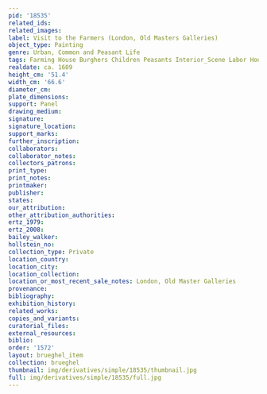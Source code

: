 ```yaml
---
pid: '18535'
related_ids: 
related_images: 
label: Visit to the Farmers (London, Old Masters Galleries)
object_type: Painting
genre: Urban, Common and Peasant Life
tags: Farming House Burghers Children Peasants Interior_Scene Labor Household_items
realdate: ca. 1609
height_cm: '51.4'
width_cm: '66.6'
diameter_cm: 
plate_dimensions: 
support: Panel
drawing_medium: 
signature: 
signature_location: 
support_marks: 
further_inscription: 
collaborators: 
collaborator_notes: 
collectors_patrons: 
print_type: 
print_notes: 
printmaker: 
publisher: 
states: 
our_attribution: 
other_attribution_authorities: 
ertz_1979: 
ertz_2008: 
bailey_walker: 
hollstein_no: 
collection_type: Private
location_country: 
location_city: 
location_collection: 
location_or_most_recent_sale_notes: London, Old Master Galleries
provenance: 
bibliography: 
exhibition_history: 
related_works: 
copies_and_variants: 
curatorial_files: 
external_resources: 
biblio: 
order: '1572'
layout: brueghel_item
collection: brueghel
thumbnail: img/derivatives/simple/18535/thumbnail.jpg
full: img/derivatives/simple/18535/full.jpg
---
```

